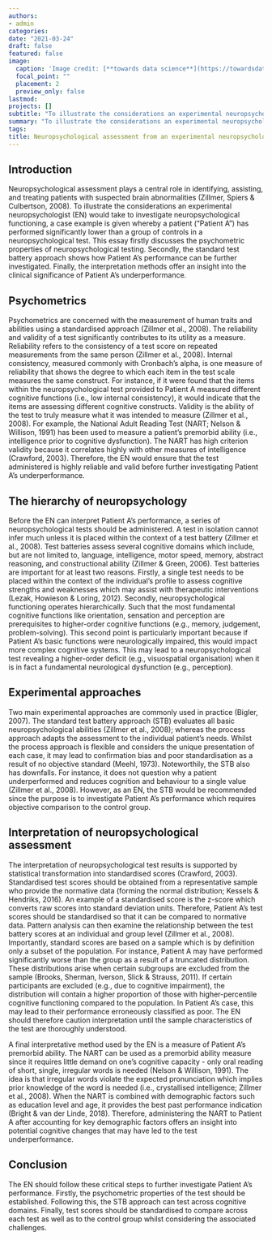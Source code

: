 ```yaml
---
authors:
- admin
categories:
date: "2021-03-24"
draft: false
featured: false
image: 
  caption: 'Image credit: [**towards data science**](https://towardsdatascience.com/understanding-the-68-95-99-7-rule-for-a-normal-distribution-b7b7cbf760c2)'
  focal_point: ""
  placement: 2
  preview_only: false
lastmod: 
projects: []
subtitle: "To illustrate the considerations an experimental neuropsychologist would take to investigate neuropsychological functioning, a case example is given whereby a patient has performed significantly lower than a group of controls in a neuropsychological test."
summary: "To illustrate the considerations an experimental neuropsychologist would take to investigate neuropsychological functioning, a case example is given whereby a patient has performed significantly lower than a group of controls in a neuropsychological test."
tags:
title: Neuropsychological assessment from an experimental neuropsychologist's view 
---
```

## Introduction

Neuropsychological assessment plays a central role in identifying, assisting, and treating patients with suspected brain abnormalities (Zillmer, Spiers & Culbertson, 2008). To illustrate the considerations an experimental neuropsychologist (EN) would take to investigate neuropsychological functioning, a case example is given whereby a patient (“Patient A”) has performed significantly lower than a group of controls in a neuropsychological test. This essay firstly discusses the psychometric properties of neuropsychological testing. Secondly, the standard test battery approach shows how Patient A’s performance can be further investigated. Finally, the interpretation methods offer an insight into the clinical significance of Patient A’s underperformance.

## Psychometrics

Psychometrics are concerned with the measurement of human traits and abilities using a standardised approach (Zillmer et al., 2008). The reliability and validity of a test significantly contributes to its utility as a measure. Reliability refers to the consistency of a test score on repeated measurements from the same person (Zillmer et al., 2008). Internal consistency, measured commonly with Cronbach’s alpha, is one measure of reliability that shows the degree to which each item in the test scale measures the same construct. For instance, if it were found that the items within the neuropsychological test provided to Patient A measured different cognitive functions (i.e., low internal consistency), it would indicate that the items are assessing different cognitive constructs. Validity is the ability of the test to truly measure what it was intended to measure (Zillmer et al., 2008). For example, the National Adult Reading Test (NART; Nelson & Willison, 1991) has been used to measure a patient’s premorbid ability (i.e., intelligence prior to cognitive dysfunction). The NART has high criterion validity because it correlates highly with other measures of intelligence (Crawford, 2003). Therefore, the EN would ensure that the test administered is highly reliable and valid before further investigating Patient A’s underperformance.

## The hierarchy of neuropsychology

Before the EN can interpret Patient A’s performance, a series of neuropsychological tests should be administered. A test in isolation cannot infer much unless it is placed within the context of a test battery (Zillmer et al., 2008). Test batteries assess several cognitive domains which include, but are not limited to, language, intelligence, motor speed, memory, abstract reasoning, and constructional ability (Zillmer & Green, 2006). Test batteries are important for at least two reasons. Firstly, a single test needs to be placed within the context of the individual’s profile to assess cognitive strengths and weaknesses which may assist with therapeutic interventions (Lezak, Howieson & Loring, 2012). Secondly, neuropsychological functioning operates hierarchically. Such that the most fundamental cognitive functions like orientation, sensation and perception are prerequisites to higher-order cognitive functions (e.g., memory, judgement, problem-solving). This second point is particularly important because if Patient A’s basic functions were neurologically impaired, this would impact more complex cognitive systems. This may lead to a neuropsychological test revealing a higher-order deficit (e.g., visuospatial organisation) when it is in fact a fundamental neurological dysfunction (e.g., perception). 

## Experimental approaches

Two main experimental approaches are commonly used in practice (Bigler, 2007). The standard test battery approach (STB) evaluates all basic neuropsychological abilities (Zillmer et al., 2008); whereas the process approach adapts the assessment to the individual patient’s needs. Whilst the process approach is flexible and considers the unique presentation of each case, it may lead to confirmation bias and poor standardisation as a result of no objective standard (Meehl, 1973). Noteworthily, the STB also has downfalls. For instance, it does not question why a patient underperformed and reduces cognition and behaviour to a single value (Zillmer et al., 2008). However, as an EN, the STB would be recommended since the purpose is to investigate Patient A’s performance which requires objective comparison to the control group.

## Interpretation of neuropsychological assessment

The interpretation of neuropsychological test results is supported by statistical transformation into standardised scores (Crawford, 2003). Standardised test scores should be obtained from a representative sample who provide the normative data (forming the normal distribution; Kessels & Hendriks, 2016). An example of a standardised score is the z-score which converts raw scores into standard deviation units. Therefore, Patient A’s test scores should be standardised so that it can be compared to normative data. Pattern analysis can then examine the relationship between the test battery scores at an individual and group level (Zillmer et al., 2008). Importantly, standard scores are based on a sample which is by definition only a subset of the population. For instance, Patient A may have performed significantly worse than the group as a result of a truncated distribution. These distributions arise when certain subgroups are excluded from the sample (Brooks, Sherman, Iverson, Slick & Strauss, 2011). If certain participants are excluded (e.g., due to cognitive impairment), the distribution will contain a higher proportion of those with higher-percentile cognitive functioning compared to the population. In Patient A’s case, this may lead to their performance erroneously classified as poor. The EN should therefore caution interpretation until the sample characteristics of the test are thoroughly understood.

A final interpretative method used by the EN is a measure of Patient A’s premorbid ability. The NART can be used as a premorbid ability measure since it requires little demand on one’s cognitive capacity - only oral reading of short, single, irregular words is needed (Nelson & Willison, 1991). The idea is that irregular words violate the expected pronunciation which implies prior knowledge of the word is needed (i.e., crystallised intelligence; Zillmer et al., 2008). When the NART is combined with demographic factors such as education level and age, it provides the best past performance indication (Bright & van der Linde, 2018). Therefore, administering the NART to Patient A after accounting for key demographic factors offers an insight into potential cognitive changes that may have led to the test underperformance.

## Conclusion

The EN should follow these critical steps to further investigate Patient A’s performance. Firstly, the psychometric properties of the test should be established. Following this, the STB approach can test across cognitive domains. Finally, test scores should be standardised to compare across each test as well as to the control group whilst considering the associated challenges.

